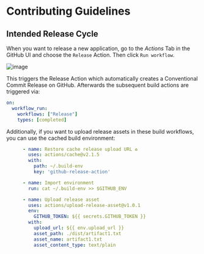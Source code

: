 # Contributing Guidelines

## Intended Release Cycle

When you want to release a new application, go to the _Actions_ Tab in the GitHub UI and choose the `Release` Action.
Then click `Run workflow`.

![image](https://user-images.githubusercontent.com/52416718/115860012-71cb7500-a420-11eb-9af1-d5faf0768f67.png)

This triggers the Release Action which automatically creates a Conventional Commit Release on GitHub.
Afterwards the subsequent build actions are triggered via:
```yml
on:
  workflow_run:
    workflows: ["Release"]
    types: [completed]
```

Additionally, if you want to upload release assets in these build workflows, you can use the cached build environment:
```yml
      - name: Restore cache release upload URL ♻️
        uses: actions/cache@v2.1.5
        with:
          path: ~/.build-env
          key: 'github-release-action'

      - name: Import environment
        run: cat ~/.build-env >> $GITHUB_ENV

      - name: Upload release asset
        uses: actions/upload-release-asset@v1.0.1
        env:
          GITHUB_TOKEN: ${{ secrets.GITHUB_TOKEN }}
        with:
          upload_url: ${{ env.upload_url }}
          asset_path: ./dist/artifact1.txt
          asset_name: artifact1.txt
          asset_content_type: text/plain
```
